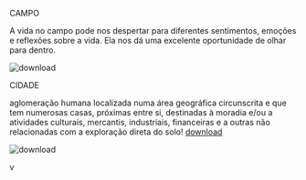 CAMPO


A vida no campo pode nos despertar para diferentes sentimentos, emoções e reflexões sobre a vida. Ela nos dá uma excelente oportunidade de olhar para dentro.


![download](https://github.com/bahne724/agrinho/assets/172455437/5a7bea00-85e3-4c4f-82a9-0d305742587d)

CIDADE


aglomeração humana localizada numa área geográfica circunscrita e que tem numerosas casas, próximas entre si, destinadas à moradia e/ou a atividades culturais, mercantis, industriais, financeiras e a outras não relacionadas com a exploração direta do solo!
[download](https://github.com/bahne724/agrinho/assets/172455437/23ab8d2c-0e94-41ab-b460-44a9581bff74)


![download](https://github.com/bahne724/agrinho/assets/172455437/384285d5-1196-4eb2-accb-a67fe2f7b08b)













v
